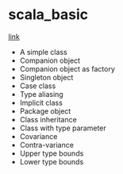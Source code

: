 # scala_basic
[link](http://allaboutscala.com/tutorials/chapter-3-beginner-tutorial-using-classes-scala/)
- A simple class
- Companion object
- Companion object as factory
- Singleton object
- Case class
- Type aliasing
- Implicit class
- Package object
- Class inheritance
- Class with type parameter
- Covariance
- Contra-variance
- Upper type bounds
- Lower type bounds
